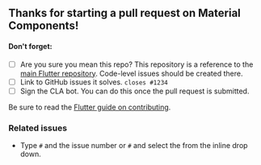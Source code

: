 ## Thanks for starting a pull request on Material Components!

#### Don't forget:
- [ ] Are you sure you mean this repo? This repository is a reference to the [main Flutter repository](https://github.com/flutter/flutter). Code-level issues should be created there.
- [ ] Link to GitHub issues it solves. ```closes #1234```
- [ ] Sign the CLA bot. You can do this once the pull request is submitted.

Be sure to read the [Flutter guide on contributing](https://github.com/flutter/flutter/blob/master/CONTRIBUTING.md).

### Related issues
 - Type `#` and the issue number or `#` and select the from the inline drop down.
